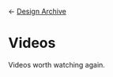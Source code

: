 &larr; [Design Archive](https://github.com/danritz/design-archive/blob/master/README.md)

# Videos
Videos worth watching again.
